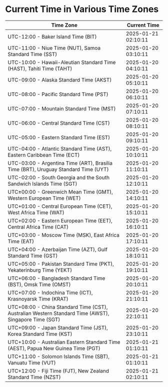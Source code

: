 # Current Time in Various Time Zones

| Time Zone | Current Time |
|-----------|--------------|
| UTC-12:00 - Baker Island Time (BIT) | 2025-01-21 02:10:11 |
| UTC-11:00 - Niue Time (NUT), Samoa Standard Time (SST) | 2025-01-20 03:10:11 |
| UTC-10:00 - Hawaii-Aleutian Standard Time (HAST), Tahiti Time (TAHT) | 2025-01-20 04:10:11 |
| UTC-09:00 - Alaska Standard Time (AKST) | 2025-01-20 05:10:11 |
| UTC-08:00 - Pacific Standard Time (PST) | 2025-01-20 06:10:11 |
| UTC-07:00 - Mountain Standard Time (MST) | 2025-01-20 07:10:11 |
| UTC-06:00 - Central Standard Time (CST) | 2025-01-20 08:10:11 |
| UTC-05:00 - Eastern Standard Time (EST) | 2025-01-20 09:10:11 |
| UTC-04:00 - Atlantic Standard Time (AST), Eastern Caribbean Time (ECT) | 2025-01-20 10:10:11 |
| UTC-03:00 - Argentina Time (ART), Brasília Time (BRT), Uruguay Standard Time (UYT) | 2025-01-20 11:10:11 |
| UTC-02:00 - South Georgia and the South Sandwich Islands Time (SGT) | 2025-01-20 12:10:11 |
| UTC±00:00 - Greenwich Mean Time (GMT), Western European Time (WET) | 2025-01-20 14:10:11 |
| UTC+01:00 - Central European Time (CET), West Africa Time (WAT) | 2025-01-20 15:10:11 |
| UTC+02:00 - Eastern European Time (EET), Central Africa Time (CAT) | 2025-01-20 16:10:11 |
| UTC+03:00 - Moscow Time (MSK), East Africa Time (EAT) | 2025-01-20 17:10:11 |
| UTC+04:00 - Azerbaijan Time (AZT), Gulf Standard Time (GST) | 2025-01-20 18:10:11 |
| UTC+05:00 - Pakistan Standard Time (PKT), Yekaterinburg Time (YEKT) | 2025-01-20 19:10:11 |
| UTC+06:00 - Bangladesh Standard Time (BST), Omsk Time (OMST) | 2025-01-20 20:10:11 |
| UTC+07:00 - Indochina Time (ICT), Krasnoyarsk Time (KRAT) | 2025-01-20 21:10:11 |
| UTC+08:00 - China Standard Time (CST), Australian Western Standard Time (AWST), Singapore Time (SGT) | 2025-01-20 22:10:11 |
| UTC+09:00 - Japan Standard Time (JST), Korea Standard Time (KST) | 2025-01-20 23:10:11 |
| UTC+10:00 - Australian Eastern Standard Time (AEST), Papua New Guinea Time (PGT) | 2025-01-21 01:10:11 |
| UTC+11:00 - Solomon Islands Time (SBT), Vanuatu Time (VUT) | 2025-01-21 01:10:11 |
| UTC+12:00 - Fiji Time (FJT), New Zealand Standard Time (NZST) | 2025-01-21 02:10:11 |
